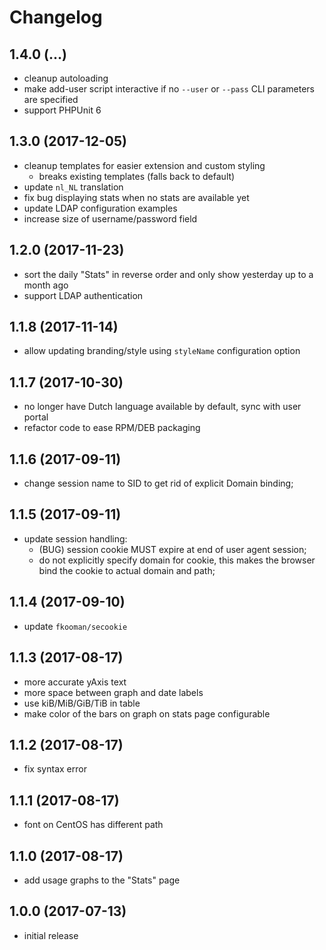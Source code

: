 # Changelog

## 1.4.0 (...)
- cleanup autoloading
- make add-user script interactive if no `--user` or `--pass` CLI parameters
  are specified
- support PHPUnit 6

## 1.3.0 (2017-12-05)
- cleanup templates for easier extension and custom styling
  - breaks existing templates (falls back to default)
- update `nl_NL` translation
- fix bug displaying stats when no stats are available yet
- update LDAP configuration examples
- increase size of username/password field

## 1.2.0 (2017-11-23)
- sort the daily "Stats" in reverse order and only show yesterday up to a 
  month ago
- support LDAP authentication

## 1.1.8 (2017-11-14)
- allow updating branding/style using `styleName` configuration option

## 1.1.7 (2017-10-30)
- no longer have Dutch language available by default, sync with user portal
- refactor code to ease RPM/DEB packaging

## 1.1.6 (2017-09-11)
- change session name to SID to get rid of explicit Domain binding;

## 1.1.5 (2017-09-11)
- update session handling:
  - (BUG) session cookie MUST expire at end of user agent session;
  - do not explicitly specify domain for cookie, this makes the 
    browser bind the cookie to actual domain and path;

## 1.1.4 (2017-09-10)
- update `fkooman/secookie`

## 1.1.3 (2017-08-17)
- more accurate yAxis text
- more space between graph and date labels
- use kiB/MiB/GiB/TiB in table
- make color of the bars on graph on stats page configurable

## 1.1.2 (2017-08-17)
- fix syntax error

## 1.1.1 (2017-08-17)
- font on CentOS has different path

## 1.1.0 (2017-08-17)
- add usage graphs to the "Stats" page

## 1.0.0 (2017-07-13)
- initial release
